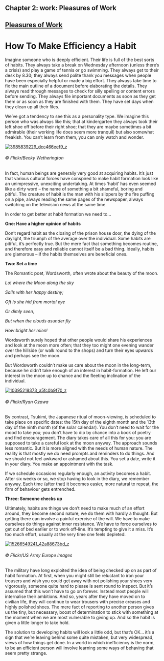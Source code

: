 Chapter  2: work: Pleasures of Work
----------------------------------

[Pleasures of Work](../category/work/pleasures-of-work/index.html)
------------------------------------------------------------------

How To Make Efficiency a Habit
==============================

Imagine someone who is deeply efficient. Their life is full of the best sorts of habits. They always take a break on Wednesday afternoon (unless there’s a crisis) and play a game of tennis or go swimming. They always get to their desk by 8.30; they always send polite thank you messages when people have been especially helpful or made a big effort. They always take time to fix the main outline of a document before elaborating the details. They always read through messages to check for silly spelling or content errors before sending. They always file important documents as soon as they get them or as soon as they are finished with them. They have set days when they clean up all their files.

<span class="s1">We’ve got a tendency to see this as a personality type. We imagine this person who was always like this; that at kindergarten they always took their left shoe off before their right shoe; that they are maybe sometimes a bit admirable (their working life does seem more tranquil) but also somewhat freakish. You can’t learn from them, you can only watch and wonder.<span class="Apple-converted-space">   </span></span>

[![3985839229\_dcc466eef9\_z](http://i2.wp.com/www.thebookoflife.org/wp-content/uploads/2015/03/3985839229_dcc466eef9_z1.jpg?resize=635%2C422)](http://i1.wp.com/www.thebookoflife.org/wp-content/uploads/2015/03/3985839229_dcc466eef9_z1.jpg)

###### © Flickr/Becky Wetherington

<span class="s1">In fact, human beings are generally very good at acquiring habits. It’s just that various cultural forces have conspired to make habit formation look like an unimpressive, unexciting undertaking. At times ‘habit’ has even seemed like a dirty word – the name of something a bit shameful, boring and pitiful.<span class="Apple-converted-space"> </span>The creature of habit is the man with his slippers by the fire puffing on a pipe, always reading the same pages of the newspaper, always switching on the television news at the same time. </span>

<span class="s1">In order to get better at habit formation we need to… </span>

**<span class="s1">One: Have a higher opinion of habits</span>**

<span class="s1">Don’t regard habit as the closing of the prison house door, the dying of the daylight, the triumph of the average over the individual. Some habits are pitiful, it’s perfectly true. But the mere fact that something becomes routine, and therefore easy and reliable cannot itself be a bad thing. Ideally, habits are glamorous – if the habits themselves are beneficial ones. </span>

**<span class="s1">Two: Set a time</span>**

<span class="s1">The Romantic poet, Wordsworth, often wrote about the beauty of the moon. </span>

*<span class="s1">Lo! where the Moon along the sky </span>*

*<span class="s1">Sails with her happy destiny; </span>*

*<span class="s1">Oft is she hid from mortal eye </span>*

*<span class="s1">Or dimly seen, </span>*

*<span class="s1">But when the clouds asunder fly </span>*

*<span class="s1">How bright her mien! </span>*

<span class="s1">Wordsworth surely hoped that other people would share his experiences and look at the moon more often; that they too might one evening wander over the hillside (or walk round to the shops) and turn their eyes upwards and perhaps see the moon. </span>

<span class="s1">But Wordsworth couldn’t make us care about the moon in the long-term, because he didn’t take enough of an interest in habit-formation. He left our interest in the moon up to chance and the fleeting inclination of the individual.</span>

[![10395218373\_a5fc0b9f70\_z](http://i0.wp.com/www.thebookoflife.org/wp-content/uploads/2015/03/10395218373_a5fc0b9f70_z.jpg?resize=635%2C476)](http://i2.wp.com/www.thebookoflife.org/wp-content/uploads/2015/03/10395218373_a5fc0b9f70_z.jpg)

###### © Flickr/Ryan Ozawa

<span class="s1">By contrast, Tsukimi, the Japanese ritual of moon-viewing, is scheduled to take place on specific dates: the 15th day of the eighth month and the 13th day of the ninth month (of the solar calendar). You don’t need to wait for the mood to take you; you don’t have to dip by chance into a book of poetry and find encouragement. The diary takes care of all this for you: you are supposed to take a careful look at the moon anyway. The approach sounds less romantic. But it is more aligned with the needs of human nature. The reality is that mostly we do need prompts and reminders to do things. And we should not feel awkward or ashamed about this. You set a date, write it in your diary. You make an appointment with the task. </span>

<span class="s1">If we schedule occasions regularly enough, an activity becomes a habit. After six weeks or so, we stop having to look in the diary, we remember anyway. Each time (after that) it becomes easier, more natural to repeat, the firm of behaviour gets entrenched.</span>

**<span class="s1">Three: Someone checks up</span>**

<span class="s1">Ultimately, habits are things we don’t need to make much of an effort around, they become second nature, we do them with hardly a thought. But getting there can involve a painful exercise of the will. We have to make ourselves do things against inner resistance. We have to force ourselves to get out of bed earlier or to work off-line. It’s tempting to give it a miss. It’s too much effort, usually at the very time one feels depleted.</span>

[![15266549241\_42a88673bd\_z](http://i0.wp.com/www.thebookoflife.org/wp-content/uploads/2015/03/15266549241_42a88673bd_z.jpg?resize=635%2C423)](http://i1.wp.com/www.thebookoflife.org/wp-content/uploads/2015/03/15266549241_42a88673bd_z.jpg)

###### © Flickr/US Army Europe Images

<span class="s1">The military have long exploited the idea of being checked up on as part of habit formation. At first, when you might still be reluctant to iron your trousers and wish you could get away with not polishing your shoes very vigorously, someone quite hard to please is sent round to inspect. But it’s assumed that this won’t have to go on forever. Instead most people will internalise their ambitions. And so, years after they have moved on to civilian life, they will continue to wear trousers with precise creases and highly polished shoes. The mere fact of reporting to another person gives us the tiny, but necessary, boost of determination to stick with something at the moment when we are most vulnerable to giving up. And so the habit is given a little longer to take hold. </span>

<span class="s1">The solution to developing habits will look a little odd, but that’s OK… it’s a sign that we’re leaving behind some quite mistaken, but very widespread, views of how things get done. In a world in which inefficiency is the norm, to be an efficient person will involve learning some ways of behaving that seem pretty strange. </span>

